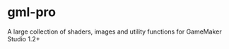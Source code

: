 gml-pro
=======

A large collection of shaders, images and utility functions for GameMaker Studio 1.2+
